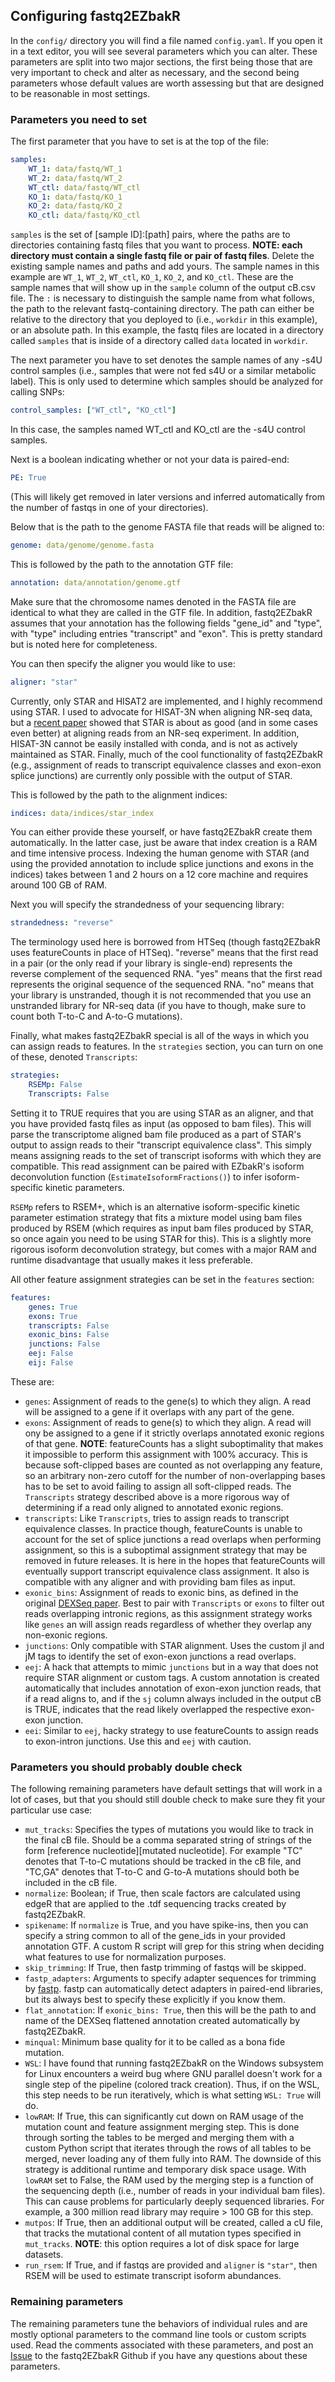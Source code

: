 ## Configuring fastq2EZbakR

In the `config/` directory you will find a file named `config.yaml`. If you open it in a text editor, you will see several parameters which you can alter. These parameters are split into two major sections, the first being those that are very important to check and alter as necessary, and the second being parameters whose default values are worth assessing but that are designed to be reasonable in most settings.

### Parameters you need to set

 The first parameter that you have to set is at the top of the file:

``` yaml
samples:
    WT_1: data/fastq/WT_1
    WT_2: data/fastq/WT_2
    WT_ctl: data/fastq/WT_ctl
    KO_1: data/fastq/KO_1
    KO_2: data/fastq/KO_2
    KO_ctl: data/fastq/KO_ctl
```
`samples` is the set of \[sample ID\]:\[path\] pairs, where the paths are to directories containing fastq files that you want to process. **NOTE: each directory must contain a single fastq file or pair of fastq files**. Delete the existing sample names and paths and add yours. The sample names in this example are `WT_1`, `WT_2`, `WT_ctl`, `KO_1`, `KO_2`, and `KO_ctl`. These are the sample names that will show up in the `sample` column of the output cB.csv file. The `:` is necessary to distinguish the sample name from what follows, the path to the relevant fastq-containing directory. The path can either be relative to the directory that you deployed to (i.e., `workdir` in this example), or an absolute path. In this example, the fastq files are located in a directory called `samples` that is inside of a directory called `data` located in `workdir`. 


The next parameter you have to set denotes the sample names of any -s4U control samples (i.e., samples that were not fed s4U or a similar metabolic label). This is only used to determine which samples should be analyzed for calling SNPs:

``` yaml
control_samples: ["WT_ctl", "KO_ctl"]
```

In this case, the samples named WT_ctl and KO_ctl are the -s4U control samples.

Next is a boolean indicating whether or not your data is paired-end:

```yaml
PE: True
```

(This will likely get removed in later versions and inferred automatically from the number of fastqs in one of your directories).

Below that is the path to the genome FASTA file that reads will be aligned to:

``` yaml
genome: data/genome/genome.fasta
```

This is followed by the path to the annotation GTF file:

``` yaml
annotation: data/annotation/genome.gtf
```

Make sure that the chromosome names denoted in the FASTA file are identical to what they are called in the GTF file. In addition, fastq2EZbakR assumes that your annotation has the following fields "gene_id" and "type", with "type" including entries "transcript" and "exon". This is pretty standard but is noted here for completeness.

You can then specify the aligner you would like to use:

```yaml
aligner: "star"
```
Currently, only STAR and HISAT2 are implemented, and I highly recommend using STAR. I used to advocate for HISAT-3N when aligning NR-seq data, but a [recent paper](https://pubmed.ncbi.nlm.nih.gov/38381903/) showed that STAR is about as good (and in some cases even better) at aligning reads from an NR-seq experiment. In addition, HISAT-3N cannot be easily installed with conda, and is not as actively maintained as STAR. Finally, much of the cool functionality of fastq2EZbakR (e.g., assignment of reads to transcript equivalence classes and exon-exon splice junctions) are currently only possible with the output of STAR.


This is followed by the path to the alignment indices:

```yaml
indices: data/indices/star_index
```

You can either provide these yourself, or have fastq2EZbakR create them automatically. In the latter case, just be aware that index creation is a RAM and time intensive process. Indexing the human genome with STAR (and using the provided annotation to include splice junctions and exons in the indices) takes between 1 and 2 hours on a 12 core machine and requires around 100 GB of RAM.

Next you will specify the strandedness of your sequencing library:

```yaml
strandedness: "reverse"
```

The terminology used here is borrowed from HTSeq (though fastq2EZbakR uses featureCounts in place of HTSeq). "reverse" means that the first read in a pair (or the only read if your library is single-end) represents the reverse complement of the sequenced RNA. "yes" means that the first read represents the original sequence of the sequenced RNA. "no" means that your library is unstranded, though it is not recommended that you use an unstranded library for NR-seq data (if you have to though, make sure to count both T-to-C and A-to-G mutations).

Finally, what makes fastq2EZbakR special is all of the ways in which you can assign reads to features. In the `strategies` section, you can turn on one of these, denoted `Transcripts`:

```yaml
strategies:
    RSEMp: False
    Transcripts: False
```

Setting it to TRUE requires that you are using STAR as an aligner, and that you have provided fastq files as input (as opposed to bam files). This will parse the transcriptome aligned bam file produced as a part of STAR's output to assign reads to their "transcript equivalence class". This simply means assigning reads to the set of transcript isoforms with which they are compatible. This read assignment can be paired with EZbakR's isoform deconvolution function (`EstimateIsoformFractions()`) to infer isoform-specific kinetic parameters. 

`RSEMp` refers to RSEM+, which is an alternative isoform-specific kinetic parameter estimation strategy that fits a mixture model using bam files produced by RSEM (which requires as input bam files produced by STAR, so once again you need to be using STAR for this). This is a slightly more rigorous isoform deconvolution strategy, but comes with a major RAM and runtime disadvantage that usually makes it less preferable.

All other feature assignment strategies can be set in the `features` section:
```yaml
features:
    genes: True
    exons: True
    transcripts: False
    exonic_bins: False
    junctions: False
    eej: False
    eij: False
```

These are:

* `genes`: Assignment of reads to the gene(s) to which they align. A read will be assigned to a gene if it overlaps with any part of the gene.
* `exons`: Assignment of reads to gene(s) to which they align. A read will ony be assigned to a gene if it strictly overlaps annotated exonic regions of that gene. **NOTE**: featureCounts has a slight suboptimality that makes it impossible to perform this assignment with 100% accuracy. This is because soft-clipped bases are counted as not overlapping any feature, so an arbitrary non-zero cutoff for the number of non-overlapping bases has to be set to avoid failing to assign all soft-clipped reads. The `Transcripts` strategy described above is a more rigorous way of determining if a read only aligned to annotated exonic regions.
* `transcripts`: Like `Transcripts`, tries to assign reads to transcript equivalence classes. In practice though, featureCounts is unable to account for the set of splice junctions a read overlaps when performing assignment, so this is a suboptimal assignment strategy that may be removed in future releases. It is here in the hopes that featureCounts will eventually support transcript equivalence class assignment. It also is compatible with any aligner and with providing bam files as input.
* `exonic_bins`: Assignment of reads to exonic bins, as defined in the original [DEXSeq paper](https://www.ncbi.nlm.nih.gov/pmc/articles/PMC3460195/). Best to pair with `Transcripts` or `exons` to filter out reads overlapping intronic regions, as this assignment strategy works like `genes` an will assign reads regardless of whether they overlap any non-exonic regions.
* `junctions`: Only compatible with STAR alignment. Uses the custom jI and jM tags to identify the set of exon-exon junctions a read overlaps.
* `eej`: A hack that attempts to mimic `junctions` but in a way that does not require STAR alignment or custom tags. A custom annotation is created automatically that includes annotation of exon-exon junction reads, that if a read aligns to, and if the `sj` column always included in the output cB is TRUE, indicates that the read likely overlapped the respective exon-exon junction.
* `eei`: Similar to `eej`, hacky strategy to use featureCounts to assign reads to exon-intron junctions. Use this and `eej` with caution.


### Parameters you should probably double check

The following remaining parameters have default settings that will work in a lot of cases, but that you should still double check to make sure they fit your particular use case:

* `mut_tracks`: Specifies the types of mutations you would like to track in the final cB file. Should be a comma separated string of strings of the form \[reference nucleotide\]\[mutated nucleotide\]. For example "TC" denotes that T-to-C mutations should be tracked in the cB file, and "TC,GA" denotes that T-to-C and G-to-A mutations should both be included in the cB file.
* `normalize`: Boolean; if True, then scale factors are calculated using edgeR that are applied to the .tdf sequencing tracks created by fastq2EZbakR.
* `spikename`: If `normalize` is True, and you have spike-ins, then you can specify a string common to all of the gene_ids in your provided annotation GTF. A custom R script will grep for this string when deciding what features to use for normalization purposes.
* `skip_trimming`: If True, then fastp trimming of fastqs will be skipped.
* `fastp_adapters`: Arguments to specify adapter sequences for trimming by [fastp](https://github.com/OpenGene/fastp). fastp can automatically detect adapters in paired-end libraries, but its always best to specify these explicitly if you know them.
* `flat_annotation`: If `exonic_bins: True`, then this will be the path to and name of the DEXSeq flattened annotation created automatically by fastq2EZbakR.
* `minqual`: Minimum base quality for it to be called as a bona fide mutation.
* `WSL`: I have found that running fastq2EZbakR on the Windows subsystem for Linux encounters a weird bug where GNU parallel doesn't work for a single step of the pipeline (colored track creation). Thus, if on the WSL, this step needs to be run iteratively, which is what setting `WSL: True` will do.
* `lowRAM`: If True, this can significantly cut down on RAM usage of the mutation count and feature assignment merging step. This is done through sorting the tables to be merged and merging them with a custom Python script that iterates through the rows of all tables to be merged, never loading any of them fully into RAM. The downside of this strategy is additional runtime and temporary disk space usage. With `lowRAM` set to False, the RAM used by the merging step is a function of the sequencing depth (i.e., number of reads in your individual bam files). This can cause problems for particularly deeply sequenced libraries. For example, a 300 million read library may require > 100 GB for this step.
* `mutpos`: If True, then an additional output will be created, called a cU file, that tracks the mutational content of all mutation types specified in `mut_tracks`. **NOTE**: this option requires a lot of disk space for large datasets.
* `run_rsem`: If True, and if fastqs are provided and `aligner` is `"star"`, then RSEM will be used to estimate transcript isoform abundances.

### Remaining parameters

The remaining parameters tune the behaviors of individual rules and are mostly optional parameters to the command line tools or custom scripts used. Read the comments associated with these parameters, and post an [Issue](https://github.com/isaacvock/fastq2EZbakR/issues) to the fastq2EZbakR Github if you have any questions about these parameters.